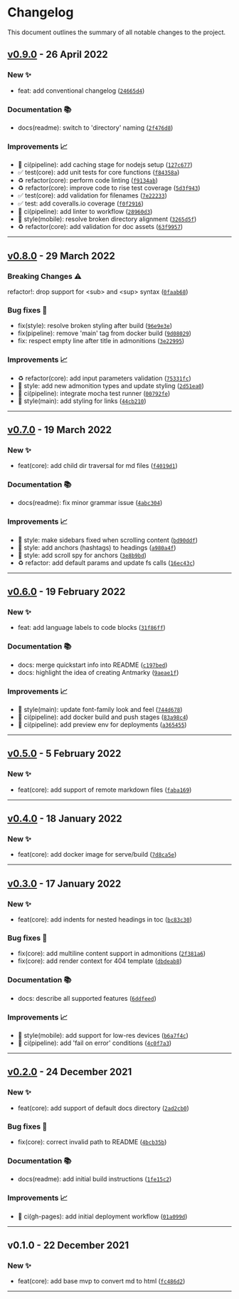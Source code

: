 # Changelog

This document outlines the summary of all notable changes to the project.

## [v0.9.0](https://github.com/bandantonio/antmarky/compare/v0.8.0...v0.9.0) - 26 April 2022

### New ✨

- feat: add conventional changelog ([`24665d4`](https://github.com/bandantonio/antmarky/commit/24665d4b55ba7d0d961af36c18ca53a99f623c5c))

### Documentation 📚

- docs(readme): switch to 'directory' naming ([`2f476d8`](https://github.com/bandantonio/antmarky/commit/2f476d8242a4e8720be278a00dca06cf52bbdfe9))

### Improvements 📈

- 🚀 ci(pipeline): add caching stage for nodejs setup ([`127c677`](https://github.com/bandantonio/antmarky/commit/127c67749798c5c6387e748704aaefa8fff310e8))
- ✅ test(core): add unit tests for core functions ([`f84358a`](https://github.com/bandantonio/antmarky/commit/f84358a38276b792dad3ead84ad873f568aedbf9))
- ♻️ refactor(core): perform code linting ([`f9134ab`](https://github.com/bandantonio/antmarky/commit/f9134ab8a0fbc73fb8c93d2bd57e67a7727e6b58))
- ♻️ refactor(core): improve code to rise test coverage ([`5d3f943`](https://github.com/bandantonio/antmarky/commit/5d3f94387992416b31924f187a000801cf5ab3f8))
- ✅ test(core): add validation for filenames ([`7e22233`](https://github.com/bandantonio/antmarky/commit/7e22233500ea3fee7d59bbcaa38b7657f95eeb13))
- ✅ test: add coveralls.io coverage ([`f0f2916`](https://github.com/bandantonio/antmarky/commit/f0f2916b14f44eb238ea5e1388d981f57834c241))
- 🚀 ci(pipeline): add linter to workflow ([`28960d3`](https://github.com/bandantonio/antmarky/commit/28960d3da7147bbf267fefbd5f34e8d935f57385))
- 🎨 style(mobile): resolve broken directory alignment ([`3265d5f`](https://github.com/bandantonio/antmarky/commit/3265d5f478fdfba08a05cc82815f35abf7f42db9))
- ♻️ refactor(core): add validation for doc assets ([`63f9957`](https://github.com/bandantonio/antmarky/commit/63f9957d4d319bb50d85b4e149eef3a92af4f75c))

----

## [v0.8.0](https://github.com/bandantonio/antmarky/compare/v0.7.0...v0.8.0) - 29 March 2022

### Breaking Changes ⚠️

refactor!: drop support for &lt;sub&gt; and &lt;sup&gt; syntax ([`0faab68`](https://github.com/bandantonio/antmarky/commit/0faab680ba9f11fc8e44293a016237f11ef3a6c2))

### Bug fixes 🐛

- fix(style): resolve broken styling after build ([`96e9e3e`](https://github.com/bandantonio/antmarky/commit/96e9e3ef5b932f49aba5e139f9995afa2506fd4f))
- fix(pipeline): remove 'main' tag from docker build ([`9d08029`](https://github.com/bandantonio/antmarky/commit/9d080293f137c2dbac6714d337af664fe0fb9bbd))
- fix: respect empty line after title in admonitions ([`3e22995`](https://github.com/bandantonio/antmarky/commit/3e2299550713eca5cd10f5bc0340988a9a273160))

### Improvements 📈

- ♻️ refactor(core): add input parameters validation ([`75331fc`](https://github.com/bandantonio/antmarky/commit/75331fc8721d359ca01492b80145d824e9626b22))
- 🎨 style: add new admonition types and update styling ([`2d51ea0`](https://github.com/bandantonio/antmarky/commit/2d51ea09bfe1aeb32fdb5bce893763dc7d0c6555))
- 🚀 ci(pipeline): integrate mocha test runner ([`00792fe`](https://github.com/bandantonio/antmarky/commit/00792fef866cca0006293572210f63b777134a3f))
- 🎨 style(main): add styling for links ([`44cb210`](https://github.com/bandantonio/antmarky/commit/44cb210cf66fb19b3ffe866b6e29a9f6fed0790f))

----

## [v0.7.0](https://github.com/bandantonio/antmarky/compare/v0.6.0...v0.7.0) - 19 March 2022

### New ✨

- feat(core): add child dir traversal for md files ([`f4019d1`](https://github.com/bandantonio/antmarky/commit/f4019d13b2df1df7a107d6bead5551412418aa97))

### Documentation 📚

- docs(readme): fix minor grammar issue ([`4abc304`](https://github.com/bandantonio/antmarky/commit/4abc304220b79ac2f3c330828023c69b13036647))

### Improvements 📈

- 🎨 style: make sidebars fixed when scrolling content ([`bd90ddf`](https://github.com/bandantonio/antmarky/commit/bd90ddfb468b77a3accbe7756bcc846104f559bb))
- 🎨 style: add anchors (hashtags) to headings ([`a980a4f`](https://github.com/bandantonio/antmarky/commit/a980a4fd930718bfaf15b6c97ba4c694fbfb967c))
- 🎨 style: add scroll spy for anchors ([`3e8b9bd`](https://github.com/bandantonio/antmarky/commit/3e8b9bd9b38fa2ec62f8e5f3c6f97bdaf26047cc))
- ♻️ refactor: add default params and update fs calls ([`16ec43c`](https://github.com/bandantonio/antmarky/commit/16ec43c4ca13efb867d68b1f2676c6bbc94b3809))

----

## [v0.6.0](https://github.com/bandantonio/antmarky/compare/v0.5.0...v0.6.0) - 19 February 2022

### New ✨

- feat: add language labels to code blocks ([`31f86ff`](https://github.com/bandantonio/antmarky/commit/31f86ffb6dac01a226da16b925c5d41313f40c92))

### Documentation 📚

- docs: merge quickstart info into README ([`c197bed`](https://github.com/bandantonio/antmarky/commit/c197beda62f97e80ba51ba02659e9b77474bb513))
- docs: highlight the idea of creating Antmarky ([`9aeae1f`](https://github.com/bandantonio/antmarky/commit/9aeae1f5ee424b1f32f4eff206e25645db1714da))

### Improvements 📈

- 🎨 style(main): update font-family look and feel ([`744d678`](https://github.com/bandantonio/antmarky/commit/744d678474be5fe0d45434f5a1389cbc03c9d56e))
- 🚀 ci(pipeline): add docker build and push stages ([`83a98c4`](https://github.com/bandantonio/antmarky/commit/83a98c4c864a7fccdbabd714cc36ba6c8d0be50d))
- 🚀 ci(pipeline): add preview env for deployments ([`a365455`](https://github.com/bandantonio/antmarky/commit/a36545551d8e3096a47600aace49f80da4ca603d))

----

## [v0.5.0](https://github.com/bandantonio/antmarky/compare/v0.4.0...v0.5.0) - 5 February 2022

### New ✨

- feat(core): add support of remote markdown files ([`faba169`](https://github.com/bandantonio/antmarky/commit/faba1690d51d43946185bfa0ab9733bb128f420d))

----

## [v0.4.0](https://github.com/bandantonio/antmarky/compare/v0.3.0...v0.4.0) - 18 January 2022

### New ✨

- feat(core): add docker image for serve/build ([`7d8ca5e`](https://github.com/bandantonio/antmarky/commit/7d8ca5e691ae9f2310ce729e81dd1b95d4b573bd))

----

## [v0.3.0](https://github.com/bandantonio/antmarky/compare/v0.2.0...v0.3.0) - 17 January 2022

### New ✨

- feat(core): add indents for nested headings in toc ([`bc83c30`](https://github.com/bandantonio/antmarky/commit/bc83c3037310a17557a929a9dd621cfbd70c312f))

### Bug fixes 🐛

- fix(core): add multiline content support in admonitions ([`2f381a6`](https://github.com/bandantonio/antmarky/commit/2f381a6909342407386292fee1d92df60d49c580))
- fix(core): add render context for 404 template ([`dbdeab8`](https://github.com/bandantonio/antmarky/commit/dbdeab854b2f0a378284b8fe87d9a537ddc18ad8))

### Documentation 📚

- docs: describe all supported features ([`6ddfeed`](https://github.com/bandantonio/antmarky/commit/6ddfeed69a7a7d6ea0cd272eccefac635c1040b0))

### Improvements 📈

- 🎨 style(mobile): add support for low-res devices ([`b6a7f4c`](https://github.com/bandantonio/antmarky/commit/b6a7f4c964c9d4f118960a17bebf2f373a21f8c3))
- 🚀 ci(pipeline): add 'fail on error' conditions ([`4c0f7a3`](https://github.com/bandantonio/antmarky/commit/4c0f7a3fc810308b3175cc780529c9af02a85e73))

----

## [v0.2.0](https://github.com/bandantonio/antmarky/compare/v0.1.0...v0.2.0) - 24 December 2021

### New ✨

- feat(core): add support of default docs directory ([`2ad2cb0`](https://github.com/bandantonio/antmarky/commit/2ad2cb0bdef65f82954ed7494dd73447a9a51aa3))

### Bug fixes 🐛

- fix(core): correct invalid path to README ([`4bcb35b`](https://github.com/bandantonio/antmarky/commit/4bcb35b08b9f179699a37920fb78f624517f0cd7))

### Documentation 📚

- docs(readme): add initial build instructions ([`1fe15c2`](https://github.com/bandantonio/antmarky/commit/1fe15c2b97134082145ea85f6e3610a55da3ade4))

### Improvements 📈

- 🚀 ci(gh-pages): add initial deployment workflow ([`01a099d`](https://github.com/bandantonio/antmarky/commit/01a099d18554a8ee297da49c73b4999666b03b51))

----

## v0.1.0 - 22 December 2021

### New ✨

- feat(core): add base mvp to convert md to html ([`fc486d2`](https://github.com/bandantonio/antmarky/commit/fc486d2de67411a13fb273d63dc3fe534ca70fa5))

----
